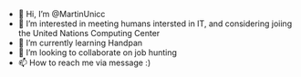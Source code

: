 - 👋 Hi, I’m @MartinUnicc
- 👀 I’m interested in meeting humans intersted in IT, and considering joiing the United Nations Computing Center
- 🌱 I’m currently learning Handpan 
- 💞️ I’m looking to collaborate on job hunting 
- 📫 How to reach me via message :)

<!---
MartinUnicc/MartinUnicc is a ✨ special ✨ repository because its `README.md` (this file) appears on your GitHub profile.
You can click the Preview link to take a look at your changes.
--->
